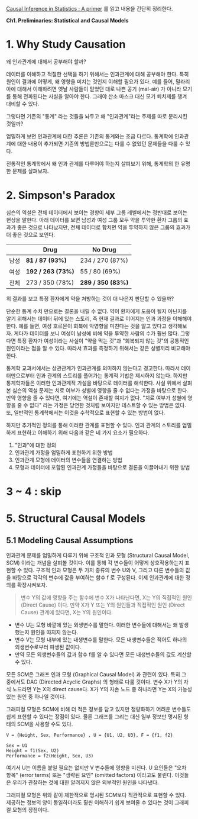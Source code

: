 [Causal Inference in Statistics : A primer](https://www.amazon.com/Causal-Inference-Statistics-Judea-Pearl/dp/1119186846)
를 읽고 내용을 간단히 정리한다.

**Ch1. Preliminaries: Statistical and Causal Models**

# 1. Why Study Causation

왜 인과관계에 대해서 공부해야 할까?

데이터를 이해하고 적절한 선택을 하기 위해서는 인과관계에 대해 공부해야 한다.
특히 원인이 결과에 어떻게, 왜 영향을 미치는 것인지 이해할 필요가 있다.
예를 들어, 말라리아에 대해서 이해하려면 옛날 사람들이 믿었던 대로 나쁜 공기 (mal-air) 가 아니라 모기를 통해 전파된다는 사실을 알아야 한다.
그래야 산소 마스크 대신 모기 퇴치제를 챙겨 대비할 수 있다.

그렇다면 기존의 "통계" 라는 것들을 놔두고 왜 "인과관계"라는 주제를 따로 분리시킨 것일까?

엄밀하게 보면 인과관계에 대한 추론은 기존의 통계와는 조금 다르다.
통계학에 인과관계에 대한 내용이 추가되면 기존의 방법론만으로는 다룰 수 없었던 문제들을 다룰 수 있다.

전통적인 통계학에서 왜 인과 관계를 다루어야 하는지 살펴보기 위해, 통계학의 한 유명한 문제를 살펴보자.

# 2. Simpson's Paradox

심슨의 역설은 전체 데이터에서 보이는 경향이 세부 그룹 레벨에서는 정반대로 보이는 현상을 말한다.
아래 데이터를 보면 남성과 여성 그룹 모두 약을 투약한 환자 그룹의 효과가 좋은 것으로 나타났지만, 전체 데이터로 합치면 약을 투약하지 않은 그룹의 효과가 더 좋은 것으로 보인다.

|      | Drug               | No Drug             |
|:----:|--------------------|---------------------|
| 남성 | **81 / 87 (93%)**   | 234 / 270 (87%)     |
| 여성 | **192 / 263 (73%)** | 55 / 80 (69%)       |
| 전체 | 273 / 350 (78%)     | **289 / 350 (83%)** |

위 결과를 보고 특정 환자에게 약을 처방하는 것이 더 나은지 판단할 수 있을까?

단순한 통계 수치 만으로는 결론을 내릴 수 없다.
약이 환자에게 도움이 될지 아닌지를 알기 위해서는 데이터 뒤에 있는 스토리, 즉 현재 결과로 이어지는 인과 과정을 이해해야 한다.
예를 들면, 여성 호르몬이 회복에 악영향을 미친다는 것을 알고 있다고 생각해보자.
게다가 데이터를 보니 여성이 남성에 비해 약을 투약한 사람의 수가 훨씬 많다.
그렇다면 특정 환자가 여성이라는 사실이 "약을 먹는 것"과 "회복되지 않는 것"의 공통적인 원인이라는 점을 알 수 있다.
따라서 효과를 측정하기 위해서는 같은 성별끼리 비교해야 한다.

통계학 교과서에서는 상관관계가 인과관계를 의미하지 않는다고 경고한다.
따라서 데이터만으로부터 인과 관계의 스토리를 풀어가는 통계적 기법은 제시하지 않는다.
하지만 통계학자들은 이러한 인과관계적 가설을 바탕으로 데이터를 해석한다.
사실 위에서 살펴본 심슨의 역설 문제는 치료 여부가 성별에 영향을 줄 수 없다는 가정을 바탕으로 한다.
만약 영향을 줄 수 있다면, 여기에는 역설이 존재할 여지가 없다.
"치료 여부가 성별에 영향을 줄 수 없다" 라는 가정은 당연한 것처럼 보이지만 테스트할 수 있는 방법은 없다.
또, 일반적인 통계학에서는 이것을 수학적으로 표현할 수 있는 방법이 없다.

하지만 추가적인 정의를 통해 이러한 관계를 표현할 수 있다.
인과 관계의 스토리를 엄밀하게 표현하고 이해하기 위해 다음과 같은 네 가지 요소가 필요하다.

1. "인과"에 대한 정의
2. 인과관계 가정을 엄밀하게 표현하기 위한 방법
3. 인과관계 모형에 데이터의 변수들을 연결하는 방법
4. 모형과 데이터에 포함된 인과관계 가정들을 바탕으로 결론을 이끌어내기 위한 방법

# 3 ~ 4 : skip

# 5. Structural Causal Models

## 5.1 Modeling Causal Assumptions

인과관계 문제를 엄밀하게 다루기 위해 구조적 인과 모형 (Structural Causal Model, SCM) 이라는 개념을 살펴볼 것이다.
이를 통해 각 변수들이 어떻게 상호작용하는지 표현할 수 있다.
구조적 인과 모형은 두 가지 종류의 변수 U와 V, 그리고 다른 변수들의 값을 바탕으로 각각의 변수에 값을 부여하는 함수 f 로 구성된다.
이제 인과관계에 대한 정의를 확장시켜보자.

> 변수 Y의 값에 영향을 주는 함수에 변수 X가 나타난다면, X는 Y의 직접적인 원인 (Direct Cause) 이다.
> 만약 X가 Y 또는 Y의 원인들과 직접적인 원인 (Direct Cause) 관계에 있다면, X는 Y의 원인이다.

- 변수 U는 모형 바깥에 있는 외생변수를 말한다. 이러한 변수들에 대해서는 왜 발생했는지 원인을 따지지 않는다.
- 변수 V는 모형 내부에 있는 내생변수를 말한다. 모든 내생변수들은 적어도 하나의 외생변수로부터 파생된 값이다.
- 만약 모든 외생변수들의 값과 함수 f를 알 수 있다면 모든 내생변수들의 값도 계산할 수 있다.

모든 SCM은 그래프 인과 모형 (Graphical Causal Model) 과 관련이 있다.
특히 그 중에서도 DAG (Directed Acyclic Graphs) 의 형태로 다룰 것이다.
변수 X가 Y의 자식 노드라면 Y는 X의 direct cause다.
X가 Y의 자손 노드 중 하나라면 Y는 X의 가능성있는 원인 중 하나일 것이다.

그래피컬 모형은 SCM에 비해 더 적은 정보를 담고 있지만 정량화하기 어려운 변수들도 쉽게 표현할 수 있다는 장점이 있다.
물론 그래프를 그리는 대신 일부 정보만 명시된 형태의 SCM을 사용할 수도 있다.

```
V = {Height, Sex, Performance} , U = {U1, U2, U3}, F = {f1, f2}

Sex = U1
Height = f1(Sex, U2)
Performance = f2(Height, Sex, U3)
```

여기서 U는 이름을 붙일 필요는 없지만 V 변수들에 영향을 미친다.
U 요인들은 "오차 항목" (error terms) 또는 "생략된 요인" (omitted factors) 이라고도 불린다.
이것들은 우리가 관찰하는 것에 대한 알려지지 않은 외부적인 원인을 나타낸다.

그래피컬 모형은 위와 같이 제한적으로 명시된 SCM보다 직관적으로 표현할 수 있다.
제공하는 정보의 양이 동일하더라도 훨씬 이해하기 쉽게 보여줄 수 있다는 것이 그래피컬 모형의 장점이다.
